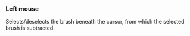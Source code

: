 ### Left mouse
Selects/deselects the brush beneath the cursor, from which the selected brush is subtracted.
